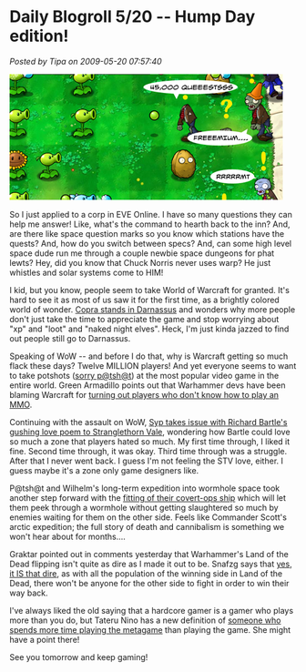 # Daily Blogroll 5/20 -- Hump Day edition!

*Posted by Tipa on 2009-05-20 07:57:40*

![If everyone would just plant one plant against mediocre games, what a happy and zombie-free world this would be!](../uploads/2009/05/plantsvsrmt.jpg "If everyone would just plant one plant against mediocre games, what a happy and zombie-free world this would be!")

So I just applied to a corp in EVE Online. I have so many questions they can help me answer! Like, what's the command to hearth back to the inn? And, are there like space question marks so you know which stations have the quests? And, how do you switch between specs? And, can some high level space dude run me through a couple newbie space dungeons for phat lewts? Hey, did you know that Chuck Norris never uses warp? He just whistles and solar systems come to HIM!

I kid, but you know, people seem to take World of Warcraft for granted. It's hard to see it as most of us saw it for the first time, as a brightly colored world of wonder. [Copra stands in Darnassus](http://bullcopra.blogspot.com/2009/05/step-back-and-take-new-look.html) and wonders why more people don't just take the time to appreciate the game and stop worrying about "xp" and "loot" and "naked night elves". Heck, I'm just kinda jazzed to find out people still go to Darnassus.

Speaking of WoW -- and before I do that, why is Warcraft getting so much flack these days? Twelve MILLION players! And yet everyone seems to want to take potshots ([sorry p@tsh@t](http://potshot.wordpress.com/)) at the most popular video game in the entire world. Green Armadillo points out that Warhammer devs have been blaming Warcraft for [turning out players who don't know how to play an MMO](http://playervsdeveloper.blogspot.com/2009/05/warhammer-faction-balance-finally-hits.html).

Continuing with the assault on WoW, [Syp takes issue with Richard Bartle's gushing love poem to Stranglethorn Vale](http://biobreak.wordpress.com/2009/05/19/make-way-for-us-lowly-gamers/), wondering how Bartle could love so much a zone that players hated so much. My first time through, I liked it fine. Second time through, it was okay. Third time through was a struggle. After that I never went back. I guess I'm not feeling the STV love, either. I guess maybe it's a zone only game designers like.

P@tsh@t and Wilhelm's long-term expedition into wormhole space took another step forward with the [fitting of their covert-ops ship](http://tagn.wordpress.com/2009/05/19/buzzard-no-skill-left-behind/) which will let them peek through a wormhole without getting slaughtered so much by enemies waiting for them on the other side. Feels like Commander Scott's arctic expedition; the full story of death and cannibalism is something we won't hear about for months....

Graktar pointed out in comments yesterday that Warhammer's Land of the Dead flipping isn't quite as dire as I made it out to be. Snafzg says that [yes, it IS that dire](http://snafzg.mmofansites.com/posts/1323-warhammer-online-s-greatest-design-flaw), as with all the population of the winning side in Land of the Dead, there won't be anyone for the other side to fight in order to win their way back. 

I've always liked the old saying that a hardcore gamer is a gamer who plays more than you do, but Tateru Nino has a new definition of [someone who spends more time playing the metagame](http://dwellonit.taterunino.net/2009/05/19/what-actually-is-a-hardcore-gamer-a-definition/) than playing the game. She might have a point there!

See you tomorrow and keep gaming!

